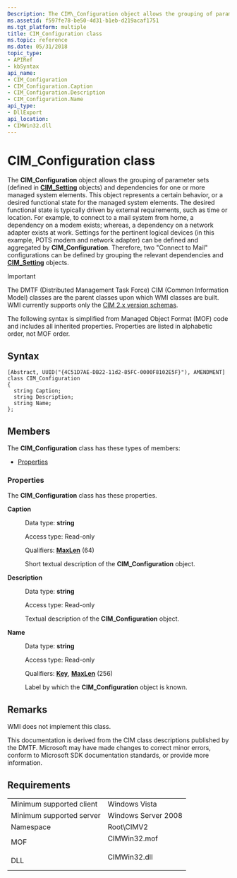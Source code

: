 ```yaml
---
Description: The CIM\_Configuration object allows the grouping of parameter sets (defined in CIM\_Setting objects) and dependencies for one or more managed system elements.
ms.assetid: f597fe78-be50-4d31-b1eb-d219acaf1751
ms.tgt_platform: multiple
title: CIM_Configuration class
ms.topic: reference
ms.date: 05/31/2018
topic_type: 
- APIRef
- kbSyntax
api_name: 
- CIM_Configuration
- CIM_Configuration.Caption
- CIM_Configuration.Description
- CIM_Configuration.Name
api_type: 
- DllExport
api_location: 
- CIMWin32.dll
---
```


# CIM\_Configuration class

The **CIM\_Configuration** object allows the grouping of parameter sets (defined in [**CIM\_Setting**](cim-setting.md) objects) and dependencies for one or more managed system elements. This object represents a certain behavior, or a desired functional state for the managed system elements. The desired functional state is typically driven by external requirements, such as time or location. For example, to connect to a mail system from home, a dependency on a modem exists; whereas, a dependency on a network adapter exists at work. Settings for the pertinent logical devices (in this example, POTS modem and network adapter) can be defined and aggregated by **CIM\_Configuration**. Therefore, two "Connect to Mail" configurations can be defined by grouping the relevant dependencies and [**CIM\_Setting**](cim-setting.md) objects.

> [!IMPORTANT]
> The DMTF (Distributed Management Task Force) CIM (Common Information Model) classes are the parent classes upon which WMI classes are built. WMI currently supports only the [CIM 2.x version schemas](https://dmtf.org/standards/cim/schemas).

 

The following syntax is simplified from Managed Object Format (MOF) code and includes all inherited properties. Properties are listed in alphabetic order, not MOF order.

## Syntax

``` syntax
[Abstract, UUID("{4C51D7AE-DB22-11d2-85FC-0000F8102E5F}"), AMENDMENT]
class CIM_Configuration
{
  string Caption;
  string Description;
  string Name;
};
```

## Members

The **CIM\_Configuration** class has these types of members:

-   [Properties](#properties)

### Properties

The **CIM\_Configuration** class has these properties.

<dl> <dt>

**Caption**
</dt> <dd> <dl> <dt>

Data type: **string**
</dt> <dt>

Access type: Read-only
</dt> <dt>

Qualifiers: [**MaxLen**](https://docs.microsoft.com/windows/desktop/WmiSdk/standard-qualifiers) (64)
</dt> </dl>

Short textual description of the **CIM\_Configuration** object.

</dd> <dt>

**Description**
</dt> <dd> <dl> <dt>

Data type: **string**
</dt> <dt>

Access type: Read-only
</dt> </dl>

Textual description of the **CIM\_Configuration** object.

</dd> <dt>

**Name**
</dt> <dd> <dl> <dt>

Data type: **string**
</dt> <dt>

Access type: Read-only
</dt> <dt>

Qualifiers: [**Key**](https://docs.microsoft.com/windows/desktop/WmiSdk/key-qualifier), [**MaxLen**](https://docs.microsoft.com/windows/desktop/WmiSdk/standard-qualifiers) (256)
</dt> </dl>

Label by which the **CIM\_Configuration** object is known.

</dd> </dl>

## Remarks

WMI does not implement this class.

This documentation is derived from the CIM class descriptions published by the DMTF. Microsoft may have made changes to correct minor errors, conform to Microsoft SDK documentation standards, or provide more information.

## Requirements



|                                     |                                                                                         |
|-------------------------------------|-----------------------------------------------------------------------------------------|
| Minimum supported client<br/> | Windows Vista<br/>                                                                |
| Minimum supported server<br/> | Windows Server 2008<br/>                                                          |
| Namespace<br/>                | Root\\CIMV2<br/>                                                                  |
| MOF<br/>                      | <dl> <dt>CIMWin32.mof</dt> </dl> |
| DLL<br/>                      | <dl> <dt>CIMWin32.dll</dt> </dl> |



 

 




